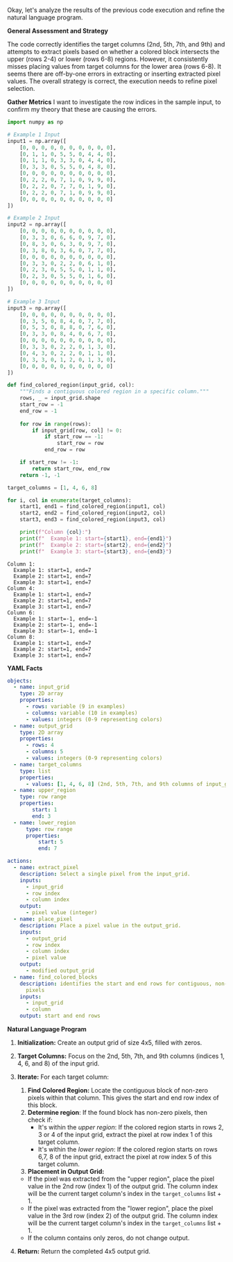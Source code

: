 Okay, let's analyze the results of the previous code execution and refine the natural language program.

**General Assessment and Strategy**

The code correctly identifies the target columns (2nd, 5th, 7th, and 9th) and attempts to extract pixels based on whether a colored block intersects the upper (rows 2-4) or lower (rows 6-8) regions. However, it consistently misses placing values from target columns for the lower area (rows 6-8). It seems there are off-by-one errors in extracting or inserting extracted pixel values. The overall strategy is correct, the execution needs to refine pixel selection.

**Gather Metrics**
I want to investigate the row indices in the sample input, to confirm my theory that these are causing the errors.


``` python
import numpy as np

# Example 1 Input
input1 = np.array([
    [0, 0, 0, 0, 0, 0, 0, 0, 0, 0],
    [0, 1, 1, 0, 5, 5, 0, 4, 4, 0],
    [0, 1, 1, 0, 3, 3, 0, 4, 4, 0],
    [0, 3, 3, 0, 5, 5, 0, 4, 8, 0],
    [0, 0, 0, 0, 0, 0, 0, 0, 0, 0],
    [0, 2, 2, 0, 7, 1, 0, 9, 9, 0],
    [0, 2, 2, 0, 7, 7, 0, 1, 9, 0],
    [0, 2, 2, 0, 7, 1, 0, 9, 9, 0],
    [0, 0, 0, 0, 0, 0, 0, 0, 0, 0]
])

# Example 2 Input
input2 = np.array([
    [0, 0, 0, 0, 0, 0, 0, 0, 0, 0],
    [0, 3, 3, 0, 6, 6, 0, 9, 7, 0],
    [0, 8, 3, 0, 6, 3, 0, 9, 7, 0],
    [0, 3, 8, 0, 3, 6, 0, 7, 7, 0],
    [0, 0, 0, 0, 0, 0, 0, 0, 0, 0],
    [0, 3, 3, 0, 2, 2, 0, 6, 1, 0],
    [0, 2, 3, 0, 5, 5, 0, 1, 1, 0],
    [0, 2, 3, 0, 5, 5, 0, 1, 6, 0],
    [0, 0, 0, 0, 0, 0, 0, 0, 0, 0]
])

# Example 3 Input
input3 = np.array([
    [0, 0, 0, 0, 0, 0, 0, 0, 0, 0],
    [0, 3, 5, 0, 8, 4, 0, 7, 7, 0],
    [0, 5, 3, 0, 8, 8, 0, 7, 6, 0],
    [0, 3, 3, 0, 8, 4, 0, 6, 7, 0],
    [0, 0, 0, 0, 0, 0, 0, 0, 0, 0],
    [0, 3, 3, 0, 2, 2, 0, 1, 3, 0],
    [0, 4, 3, 0, 2, 2, 0, 1, 1, 0],
    [0, 3, 3, 0, 1, 2, 0, 1, 3, 0],
    [0, 0, 0, 0, 0, 0, 0, 0, 0, 0]
])

def find_colored_region(input_grid, col):
    """Finds a contiguous colored region in a specific column."""
    rows, _ = input_grid.shape
    start_row = -1
    end_row = -1
    
    for row in range(rows):
        if input_grid[row, col] != 0:
            if start_row == -1:
                start_row = row
            end_row = row

    if start_row != -1:
        return start_row, end_row
    return -1, -1

target_columns = [1, 4, 6, 8]

for i, col in enumerate(target_columns):
    start1, end1 = find_colored_region(input1, col)
    start2, end2 = find_colored_region(input2, col)
    start3, end3 = find_colored_region(input3, col)

    print(f"Column {col}:")
    print(f"  Example 1: start={start1}, end={end1}")
    print(f"  Example 2: start={start2}, end={end2}")
    print(f"  Example 3: start={start3}, end={end3}")


```
```
Column 1:
  Example 1: start=1, end=7
  Example 2: start=1, end=7
  Example 3: start=1, end=7
Column 4:
  Example 1: start=1, end=7
  Example 2: start=1, end=7
  Example 3: start=1, end=7
Column 6:
  Example 1: start=-1, end=-1
  Example 2: start=-1, end=-1
  Example 3: start=-1, end=-1
Column 8:
  Example 1: start=1, end=7
  Example 2: start=1, end=7
  Example 3: start=1, end=7

```
**YAML Facts**


```yaml
objects:
  - name: input_grid
    type: 2D array
    properties:
      - rows: variable (9 in examples)
      - columns: variable (10 in examples)
      - values: integers (0-9 representing colors)
  - name: output_grid
    type: 2D array
    properties:
      - rows: 4
      - columns: 5
      - values: integers (0-9 representing colors)
  - name: target_columns
    type: list
    properties:
      - values: [1, 4, 6, 8] (2nd, 5th, 7th, and 9th columns of input_grid)
  - name: upper_region
    type: row range
    properties:
        start: 1
        end: 3
  - name: lower_region
      type: row range
      properties:
          start: 5
          end: 7

actions:
  - name: extract_pixel
    description: Select a single pixel from the input_grid.
    inputs:
      - input_grid
      - row index
      - column index
    output:
      - pixel value (integer)
  - name: place_pixel
    description: Place a pixel value in the output_grid.
    inputs:
      - output_grid
      - row index
      - column index
      - pixel value
    output:
      - modified output_grid
  - name: find_colored_blocks
    description: identifies the start and end rows for contiguous, non-zero
      pixels
    inputs: 
      - input_grid
      - column
    output: start and end rows
```


**Natural Language Program**

1.  **Initialization:** Create an output grid of size 4x5, filled with zeros.

2.  **Target Columns:** Focus on the 2nd, 5th, 7th, and 9th columns (indices 1, 4, 6, and 8) of the input grid.

3.  **Iterate:** For each target column:
    1.  **Find Colored Region:**  Locate the contiguous block of non-zero pixels within that column. This gives the start and end row index of this block.
    2. **Determine region**:
       If the found block has non-zero pixels, then check if:
       -   It's within the *upper region*: If the colored region starts in rows 2, 3 or 4 of the input grid,
           extract the pixel at row index 1 of this target column.
       -   It's within the *lower region*: If the colored region starts on rows 6,7, 8 of the input grid,
           extract the pixel at row index 5 of this target column.
    3.  **Placement in Output Grid:**
       - If the pixel was extracted from the "upper region", place the pixel
         value in the 2nd row (index 1) of the output grid. The column index
         will be the current target column's index in the `target_columns` list + 1.
       - If the pixel was extracted from the "lower region", place the pixel
         value in the 3rd row (index 2) of the output grid. The column index
         will be the current target column's index in the `target_columns` list + 1.
       - If the column contains only zeros, do not change output.

4.  **Return:** Return the completed 4x5 output grid.
